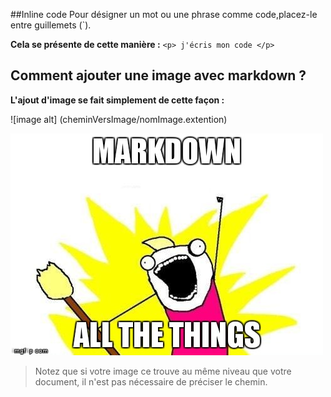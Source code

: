 ##Inline code
Pour désigner un mot ou une phrase comme code,placez-le entre guillemets (`).

**Cela se présente de cette manière :**
    `<p> j'écris mon code </p>` 

## Comment ajouter une image avec markdown ? 

**L'ajout d'image se fait simplement de cette façon :**

![image alt]
(cheminVersImage/nomImage.extention)

![image_Markdown](image_Markdown.jpg)

>Notez que si votre image ce trouve au même niveau que votre document, il n'est pas nécessaire de préciser le chemin. 